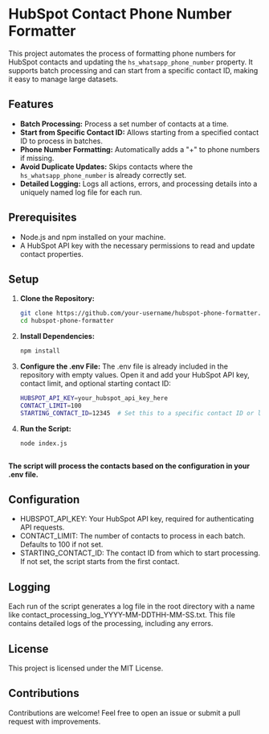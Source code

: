 # HubSpot Contact Phone Number Formatter

This project automates the process of formatting phone numbers for HubSpot contacts and updating the `hs_whatsapp_phone_number` property. It supports batch processing and can start from a specific contact ID, making it easy to manage large datasets.

## Features

- **Batch Processing:** Process a set number of contacts at a time.
- **Start from Specific Contact ID:** Allows starting from a specified contact ID to process in batches.
- **Phone Number Formatting:** Automatically adds a "+" to phone numbers if missing.
- **Avoid Duplicate Updates:** Skips contacts where the `hs_whatsapp_phone_number` is already correctly set.
- **Detailed Logging:** Logs all actions, errors, and processing details into a uniquely named log file for each run.

## Prerequisites

- Node.js and npm installed on your machine.
- A HubSpot API key with the necessary permissions to read and update contact properties.

## Setup

1. **Clone the Repository:**
   ```bash
   git clone https://github.com/your-username/hubspot-phone-formatter.git
   cd hubspot-phone-formatter
2. **Install Dependencies:**
   ```bash
   npm install

3. **Configure the .env File:**
The .env file is already included in the repository with empty values. 
Open it and add your HubSpot API key, contact limit, and optional starting contact ID:
   ```bash
   HUBSPOT_API_KEY=your_hubspot_api_key_here
   CONTACT_LIMIT=100
   STARTING_CONTACT_ID=12345  # Set this to a specific contact ID or leave it empty to start from the beginning
4. **Run the Script:**
   ```bash
   node index.js



**The script will process the contacts based on the configuration in your .env file.**
## Configuration
<ul>
  <li>HUBSPOT_API_KEY: Your HubSpot API key, required for authenticating API requests.</li>
  <li>CONTACT_LIMIT: The number of contacts to process in each batch. Defaults to 100 if not set.</li>
  <li>STARTING_CONTACT_ID: The contact ID from which to start processing. If not set, the script starts from the first contact.</li>
</ul>

## Logging
Each run of the script generates a log file in the root directory with a name like contact_processing_log_YYYY-MM-DDTHH-MM-SS.txt. 
This file contains detailed logs of the processing, including any errors.

## License
This project is licensed under the MIT License.

## Contributions
Contributions are welcome! Feel free to open an issue or submit a pull request with improvements.
